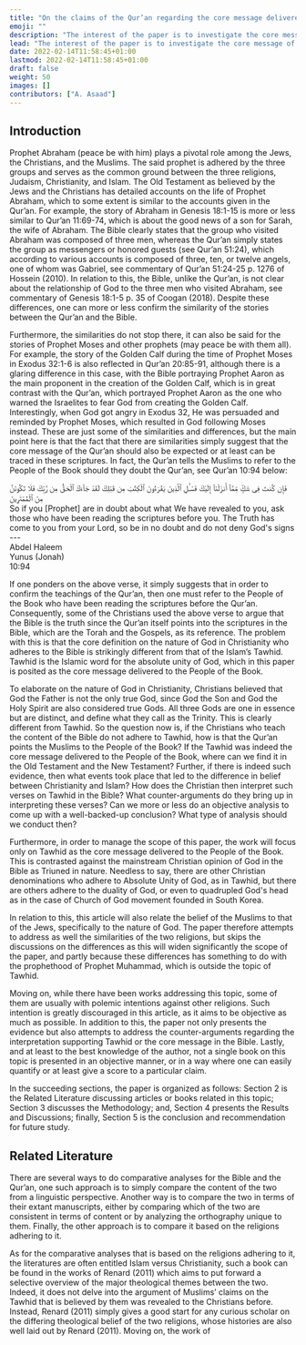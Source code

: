 ```yaml
---
title: "On the claims of the Qur’an regarding the core message delivered to the People of the Book "
emoji: ""
description: "The interest of the paper is to investigate the core message of the Qur’an regarding the Absolute Oneness of God in the Old Testament and the New Testament. In particular, the paper aims to use the Qur’an to verify its claims about the People of the Book with emphasis on the core message that was previously revealed. The analyses were done by extracting all related verses in the Bible and contrasting it to the claims of the Qur’an. The comparative analysis is then related to the differing interpretation of this core message in Christianity, which is then analyzed against several propositions and counterexamples based on reasoning and historical accounts laid out in this paper."
lead: "The interest of the paper is to investigate the core message of the Qur’an regarding the Absolute Oneness of God in the Old Testament and the New Testament. In particular, the paper aims to use the Qur’an to verify its claims about the People of the Book with emphasis on the core message that was previously revealed. The analyses were done by extracting all related verses in the Bible and contrasting it to the claims of the Qur’an. The comparative analysis is then related to the differing interpretation of this core message in Christianity, which is then analyzed against several propositions and counterexamples based on reasoning and historical accounts laid out in this paper."
date: 2022-02-14T11:58:45+01:00
lastmod: 2022-02-14T11:58:45+01:00
draft: false
weight: 50
images: []
contributors: ["A. Asaad"]
---
```


## Introduction
Prophet Abraham (peace be with him) plays a pivotal role among the Jews, the Christians, and the Muslims. The said prophet is adhered by the three groups and serves as the common ground between the three religions, Judaism, Christianity, and Islam. The Old Testament as believed by the Jews and the Christians has detailed accounts on the life of Prophet Abraham, which to some extent is similar to the accounts given in the Qur’an. For example, the story of Abraham in Genesis 18:1-15 is more or less similar to Qur’an 11:69-74, which is about the good news of a son for Sarah, the wife of Abraham. The Bible clearly states that the group who visited Abraham was composed of three men, whereas the Qur’an simply states the group as messengers or honored guests (see Qur’an 51:24), which according to various accounts is composed of three, ten, or twelve angels, one of whom was Gabriel, see commentary of Qur’an 51:24-25 p. 1276 of Hossein (2010). In relation to this, the Bible, unlike the Qur’an, is not clear about the relationship of God to the three men who visited Abraham, see commentary of Genesis 18:1-5 p. 35 of Coogan (2018). Despite these differences, one can more or less confirm the similarity of the stories between the Qur’an and the Bible.

Furthermore, the similarities do not stop there, it can also be said for the stories of Prophet Moses and other prophets (may peace be with them all). For example, the story of the Golden Calf during the time of Prophet Moses in Exodus 32:1-6 is also reflected in Qur’an 20:85-91, although there is a glaring difference in this case, with the Bible portraying Prophet Aaron as the main proponent in the creation of the Golden Calf, which is in great contrast with the Qur’an, which portrayed Prophet Aaron as the one who warned the Israelites to fear God from creating the Golden Calf. Interestingly, when God got angry in Exodus 32, He was persuaded and reminded by Prophet Moses, which resulted in God following Moses instead. These are just some of the similarities and differences, but the main point here is that the fact that there are similarities simply suggest that the core message of the Qur’an should also be expected or at least can be traced in these scriptures. In fact, the Qur’an tells the Muslims to refer to the People of the Book should they doubt the Qur’an, see Qur’an 10:94 below:

<div class="quran-wrapper">
    <div class="quran-verse">
        <div class="quran">
            فَإِن كُنتَ فِى شَكٍّ مِّمَّآ أَنزَلْنَآ إِلَيْكَ فَسْـَٔلِ ٱلَّذِينَ يَقْرَءُونَ ٱلْكِتَٰبَ مِن قَبْلِكَ لَقَدْ جَآءَكَ ٱلْحَقُّ مِن رَّبِّكَ فَلَا تَكُونَنَّ مِنَ ٱلْمُمْتَرِينَ
        </div>
        <div class="translation">
            So if you [Prophet] are in doubt about what We have revealed to you, ask those who have been reading the scriptures before you. The Truth has come to you from your Lord, so be in no doubt and do not deny God's signs ---
        </div>  
    </div>
    <div class="verse-no">
        <div class="book" style="width:25%;">Abdel Haleem</div>
        <div class="chapter" style="width:50%;">Yunus (Jonah)</div>
        <div class="chapter-verse" style="width:25%;">10:94</div>
    </div>  
</div>

If one ponders on the above verse, it simply suggests that in order to confirm the teachings of the Qur’an, then one must refer to the People of the Book who have been reading the scriptures before the Qur’an. Consequently, some of the Christians used the above verse to argue that the Bible is the truth since the Qur’an itself points into the scriptures in the Bible, which are the Torah and the Gospels, as its reference. The problem with this is that the core definition on the nature of God in Christianity who adheres to the Bible is strikingly different from that of the Islam’s Tawhid. Tawhid is the Islamic word for the absolute unity of God, which in this paper is posited as the core message delivered to the People of the Book. 

To elaborate on the nature of God in Christianity, Christians believed that God the Father is not the only true God, since God the Son and God the Holy Spirit are also considered true Gods. All three Gods are one in essence but are distinct, and define what they call as the Trinity. This is clearly different from Tawhid. So the question now is, if the Christians who teach the content of the Bible do not adhere to Tawhid, how is that the Qur’an points the Muslims to the People of the Book? If the Tawhid was indeed the core message delivered to the People of the Book, where can we find it in the Old Testament and the New Testament? Further, if there is indeed such evidence, then what events took place that led to the difference in belief between Christianity and Islam? How does the Christian then interpret such verses on Tawhid in the Bible? What counter-arguments do they bring up in interpreting these verses? Can we more or less do an objective analysis to come up with a well-backed-up conclusion? What type of analysis should we conduct then?

Furthermore, in order to manage the scope of this paper, the work will focus only on Tawhid as the core message delivered to the People of the Book. This is contrasted against the mainstream Christian opinion of God in the Bible as Triuned in nature. Needless to say, there are other Christian denominations who adhere to Absolute Unity of God, as in Tawhid, but there are others adhere to the duality of God, or even to quadrupled God's head as in the case of Church of God movement founded in South Korea. 

In relation to this, this article will also relate the belief of the Muslims to that of the Jews, specifically to the nature of God. The paper therefore attempts to address as well the similarities of the two religions, but skips the discussions on the differences as this will widen significantly the scope of the paper, and partly because these differences has something to do with the prophethood of Prophet Muhammad, which is outside the topic of Tawhid.

Moving on, while there have been works addressing this topic, some of them are usually with polemic intentions against other religions. Such intention is greatly discouraged in this article, as it aims to be objective as much as possible. In addition to this, the paper not only presents the evidence but also attempts to address the counter-arguments regarding the interpretation supporting Tawhid or the core message in the Bible. Lastly, and at least to the best knowledge of the author, not a single book on this topic is presented in an objective manner, or in a way where one can easily quantify or at least give a score to a particular claim. 

In the succeeding sections, the paper is organized as follows: Section 2 is the Related Literature discussing articles or books related in this topic; Section 3 discusses the Methodology; and, Section 4 presents the Results and Discussions; finally, Section 5 is the conclusion and recommendation for future study.

## Related Literature
There are several ways to do comparative analyses for the Bible and the Qur’an, one such approach is to simply compare the content of the two from a linguistic perspective. Another way is to compare the two in terms of their extant manuscripts, either by comparing which of the two are consistent in terms of content or by analyzing the orthography unique to them. Finally, the other approach is to compare it based on the religions adhering to it.

As for the comparative analyses that is based on the religions adhering to it, the literatures are often entitled Islam versus Christianity, such a book can be found in the works of Renard (2011) which aims to put forward a selective overview of the major theological themes between the two. Indeed, it does not delve into the argument of Muslims’ claims on the Tawhid that is believed by them was revealed to the Christians before. Instead, Renard (2011) simply gives a good start for any curious scholar on the differing theological belief of the two religions, whose histories are also well laid out by Renard (2011). Moving on, the work of 